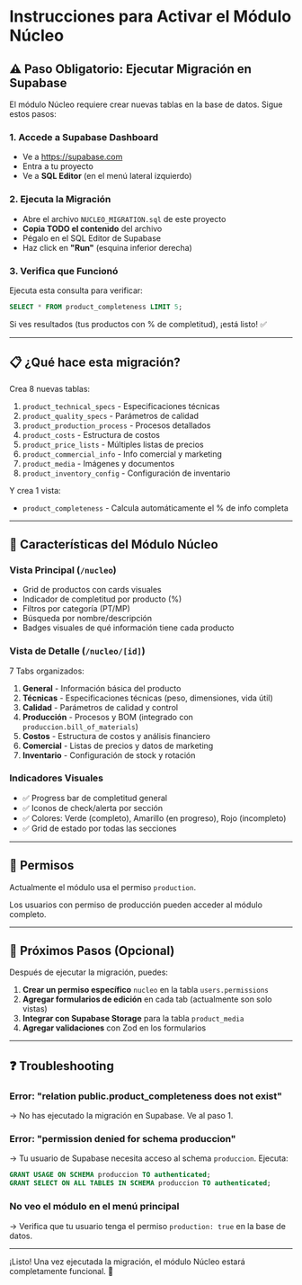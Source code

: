 # Instrucciones para Activar el Módulo Núcleo

## ⚠️ Paso Obligatorio: Ejecutar Migración en Supabase

El módulo Núcleo requiere crear nuevas tablas en la base de datos. Sigue estos pasos:

### 1. Accede a Supabase Dashboard
- Ve a https://supabase.com
- Entra a tu proyecto
- Ve a **SQL Editor** (en el menú lateral izquierdo)

### 2. Ejecuta la Migración
- Abre el archivo `NUCLEO_MIGRATION.sql` de este proyecto
- **Copia TODO el contenido** del archivo
- Pégalo en el SQL Editor de Supabase
- Haz click en **"Run"** (esquina inferior derecha)

### 3. Verifica que Funcionó
Ejecuta esta consulta para verificar:
```sql
SELECT * FROM product_completeness LIMIT 5;
```

Si ves resultados (tus productos con % de completitud), ¡está listo! ✅

---

## 📋 ¿Qué hace esta migración?

Crea 8 nuevas tablas:
1. `product_technical_specs` - Especificaciones técnicas
2. `product_quality_specs` - Parámetros de calidad
3. `product_production_process` - Procesos detallados
4. `product_costs` - Estructura de costos
5. `product_price_lists` - Múltiples listas de precios
6. `product_commercial_info` - Info comercial y marketing
7. `product_media` - Imágenes y documentos
8. `product_inventory_config` - Configuración de inventario

Y crea 1 vista:
- `product_completeness` - Calcula automáticamente el % de info completa

---

## 🎯 Características del Módulo Núcleo

### Vista Principal (`/nucleo`)
- Grid de productos con cards visuales
- Indicador de completitud por producto (%)
- Filtros por categoría (PT/MP)
- Búsqueda por nombre/descripción
- Badges visuales de qué información tiene cada producto

### Vista de Detalle (`/nucleo/[id]`)
7 Tabs organizados:

1. **General** - Información básica del producto
2. **Técnicas** - Especificaciones técnicas (peso, dimensiones, vida útil)
3. **Calidad** - Parámetros de calidad y control
4. **Producción** - Procesos y BOM (integrado con `produccion.bill_of_materials`)
5. **Costos** - Estructura de costos y análisis financiero
6. **Comercial** - Listas de precios y datos de marketing
7. **Inventario** - Configuración de stock y rotación

### Indicadores Visuales
- ✅ Progress bar de completitud general
- ✅ Iconos de check/alerta por sección
- ✅ Colores: Verde (completo), Amarillo (en progreso), Rojo (incompleto)
- ✅ Grid de estado por todas las secciones

---

## 🔐 Permisos

Actualmente el módulo usa el permiso `production`. 

Los usuarios con permiso de producción pueden acceder al módulo completo.

---

## 📝 Próximos Pasos (Opcional)

Después de ejecutar la migración, puedes:

1. **Crear un permiso específico** `nucleo` en la tabla `users.permissions`
2. **Agregar formularios de edición** en cada tab (actualmente son solo vistas)
3. **Integrar con Supabase Storage** para la tabla `product_media`
4. **Agregar validaciones** con Zod en los formularios

---

## ❓ Troubleshooting

### Error: "relation public.product_completeness does not exist"
→ No has ejecutado la migración en Supabase. Ve al paso 1.

### Error: "permission denied for schema produccion"
→ Tu usuario de Supabase necesita acceso al schema `produccion`. Ejecuta:
```sql
GRANT USAGE ON SCHEMA produccion TO authenticated;
GRANT SELECT ON ALL TABLES IN SCHEMA produccion TO authenticated;
```

### No veo el módulo en el menú principal
→ Verifica que tu usuario tenga el permiso `production: true` en la base de datos.

---

¡Listo! Una vez ejecutada la migración, el módulo Núcleo estará completamente funcional. 🚀
